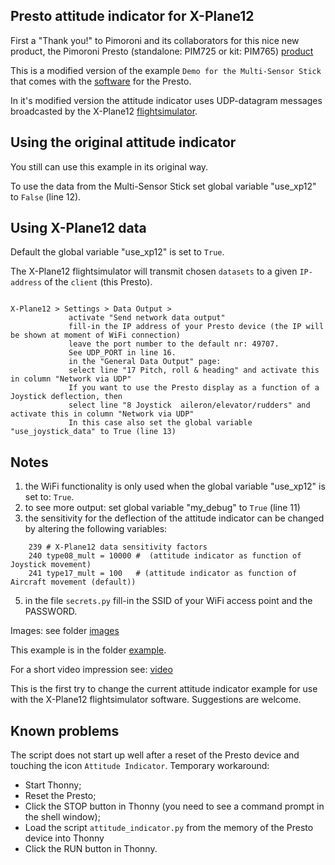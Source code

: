 ## Presto attitude indicator for X-Plane12

First a "Thank you!" to Pimoroni and its collaborators for this nice new product, the Pimoroni Presto (standalone: PIM725 or kit: PIM765)
[product](https://shop.pimoroni.com/products/presto?variant=54894104019323)

This is a modified version of the example ```Demo for the Multi-Sensor Stick``` that comes with the [software](https://github.com/pimoroni/presto) for the Presto.


In it's modified version the attitude indicator uses UDP-datagram messages broadcasted by the X-Plane12 [flightsimulator](https://www.x-plane.com/desktop/buy-it/).

## Using the original attitude indicator

You still can use this example in its original way.

To use the data from the Multi-Sensor Stick set global variable "use_xp12" to ```False``` (line 12).

## Using X-Plane12 data

Default the global variable "use_xp12" is set to ```True```.

The X-Plane12 flightsimulator will transmit chosen ```datasets``` to a given ```IP-address``` of the ```client``` (this Presto).
```

X-Plane12 > Settings > Data Output >
             activate "Send network data output"
             fill-in the IP address of your Presto device (the IP will be shown at moment of WiFi connection)
             leave the port number to the default nr: 49707.
             See UDP_PORT in line 16.
             in the "General Data Output" page:
             select line "17 Pitch, roll & heading" and activate this in column "Network via UDP"
             If you want to use the Presto display as a function of a Joystick deflection, then
             select line "8 Joystick  aileron/elevator/rudders" and activate this in column "Network via UDP"
             In this case also set the global variable "use_joystick_data" to True (line 13)

```

## Notes
1) the WiFi functionality is only used when the global variable "use_xp12" is set to: ```True```.
2) to see more output: set global variable "my_debug" to ```True``` (line 11)
3) the sensitivity for the deflection of the attitude indicator can be changed by altering the following variables:
```
    239 # X-Plane12 data sensitivity factors
    240 type08_mult = 10000 #  (attitude indicator as function of Joystick movement)
    241 type17_mult = 100   # (attitude indicator as function of Aircraft movement (default))

```
5) in the file ```secrets.py``` fill-in the SSID of your WiFi access point and the PASSWORD.

Images: see folder [images](https://github.com/PaulskPt/Presto_attitude_indicator_for_X-Plane12/tree/main/Images)

This example is in the folder [example](https://github.com/PaulskPt/Presto_attitude_indicator_for_X-Plane12/tree/main/example).

For a short video impression see: [video](https://imgur.com/a/rfMumGc)

This is the first try to change the current attitude indicator example for use with the X-Plane12 flightsimulator software.
Suggestions are welcome.

## Known problems

The script does not start up well after a reset of the Presto device and touching the icon ```Attitude Indicator```.
Temporary workaround:
- Start Thonny;
- Reset the Presto;
- Click the STOP button in Thonny (you need to see a command prompt in the shell window);
- Load the script ```attitude_indicator.py``` from the memory of the Presto device into Thonny
- Click the RUN button in Thonny.
  
